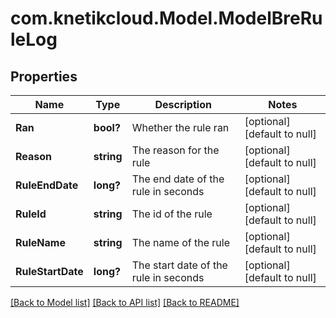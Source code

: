 # com.knetikcloud.Model.ModelBreRuleLog
## Properties

Name | Type | Description | Notes
------------ | ------------- | ------------- | -------------
**Ran** | **bool?** | Whether the rule ran | [optional] [default to null]
**Reason** | **string** | The reason for the rule | [optional] [default to null]
**RuleEndDate** | **long?** | The end date of the rule in seconds | [optional] [default to null]
**RuleId** | **string** | The id of the rule | [optional] [default to null]
**RuleName** | **string** | The name of the rule | [optional] [default to null]
**RuleStartDate** | **long?** | The start date of the rule in seconds | [optional] [default to null]

[[Back to Model list]](../README.md#documentation-for-models) [[Back to API list]](../README.md#documentation-for-api-endpoints) [[Back to README]](../README.md)

